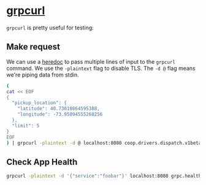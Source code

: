 # [grpcurl](https://github.com/fullstorydev/grpcurl)
`grpcurl` is pretty useful for testing:

## Make request
We can use a [heredoc](https://linuxize.com/post/bash-heredoc/) to pass multiple
lines of input to the `grpcurl` command. We use the `-plaintext` flag to disable
TLS. The `-d @` flag means we're piping data from stdin.
```bash
(
cat << EOF
{
  "pickup_location": {
    "latitude": 40.73010864595388,
    "longitude": -73.95094555260256
  },
  "limit": 5
}
EOF
) | grpcurl -plaintext -d @ localhost:8080 coop.drivers.dispatch.v1beta1.DispatchService/GetNearestDrivers
```

## Check App Health
```bash
grpcurl -plaintext -d '{"service":"foobar"}' localhost:8080 grpc.health.v1.Health/Check
```
